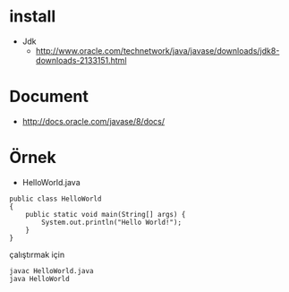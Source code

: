 


# install
- Jdk
  - http://www.oracle.com/technetwork/java/javase/downloads/jdk8-downloads-2133151.html
  
 # Document
 - http://docs.oracle.com/javase/8/docs/

# Örnek 
- HelloWorld.java
````
public class HelloWorld
{
	public static void main(String[] args) {
		System.out.println("Hello World!");
	}
}
````
çalıştırmak için
````
javac HelloWorld.java
java HelloWorld

````
